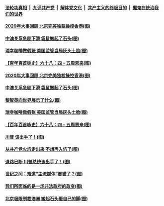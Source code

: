 

####  [法轮功真相](../../../../basic/blob/master/README.md?t=12191831) &nbsp;|&nbsp; [九评共产党](../../../../9ping.md/blob/master/README.md?t=12191831) &nbsp;|&nbsp; [解体党文化](../../../../jtdwh.md/blob/master/README.md?t=12191831)  &nbsp;|&nbsp; [共产主义的终极目的](../../../../gczydzjmd.md/blob/master/README.md?t=12191831) &nbsp;|&nbsp; [魔鬼在统治我们的世界](../../../../mgztzwmdsj.md/blob/master/README.md?t=12191831) 


#### [2020年大事回顾 北京完美独裁操控香港(图)](../pages/p4/956317.md?t=12191831) 

#### [中澳关系急剧下滑 袋鼠搬起了石头(图)](../pages/p4/956314.md?t=12191831) 

#### [瑞幸咖啡做假账 美国监管当局灰头土脸(图)](../pages/p4/956310.md?t=12191831) 


#### [【百年百首咏史】六十八：四・五周恩来(图)](../pages/p4/956258.md?t=12191831) 




#### [2020年大事回顾 北京完美独裁操控香港(图)](../pages/p4/956317.md?t=12191831) 

#### [中澳关系急剧下滑 袋鼠搬起了石头(图)](../pages/p4/956314.md?t=12191831) 

#### [黎智英向世界展示了什么(图)](../pages/p4/956312.md?t=12191831) 

#### [瑞幸咖啡做假账 美国监管当局灰头土脸(图)](../pages/p4/956310.md?t=12191831) 





#### [【百年百首咏史】六十八：四・五周恩来(图)](../pages/p4/956258.md?t=12191831) 



#### [川普 该出手了！(图)](../pages/p4/956204.md?t=12191831) 

#### [从共产党火坑走出来 不想再入坑了(图)](../pages/p4/956196.md?t=12191831) 

#### [退路已断 川普总统该出手了！(图)](../pages/p4/956202.md?t=12191831) 

#### [世纪之问：难道“主流媒体”都错了？(图)](../pages/p4/956183.md?t=12191831) 

#### [我们所面临的是一场非法政府的政变(图)](../pages/p4/956188.md?t=12191831) 

#### [北京极限制裁澳洲 搬起石头砸自己的脚(图)](../pages/p4/956170.md?t=12191831) 

